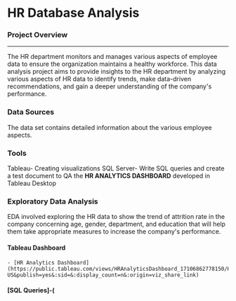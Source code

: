 # HR Database Analysis

### Project Overview
--- 

The HR department monitors and manages various aspects of employee data to ensure the organization maintains a healthy workforce. This data analysis project aims to provide insights to the HR department by analyzing various aspects of HR data to identify trends, make data-driven recommendations, and gain a deeper understanding of the company's performance.

### Data Sources

The data set contains detailed information about the various employee aspects.

### Tools 

Tableau- Creating visualizations
SQL Server- Write SQL queries and create a test document to QA the **HR ANALYTICS DASHBOARD** developed in Tableau Desktop

### Exploratory Data Analysis

EDA involved exploring the HR data to show the trend of attrition rate in the company concerning age, gender, department, and education that will help them take appropriate measures to increase the company's performance.

#### Tableau Dashboard
    - [HR Analytics Dashboard](https://public.tableau.com/views/HRAnalyticsDashboard_17106862778150/HRANALYTICSDASHBOARD?:language=en-US&publish=yes&:sid=&:display_count=n&:origin=viz_share_link)

#### [SQL Queries]-( 



